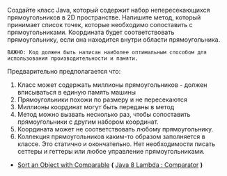 Создайте класс Java, который содержит набор непересекающихся прямоугольников в 2D пространстве. Напишите метод, который принимает список точек, которые необходимо сопоставить с прямоугольниками. Координата будет соответствовать прямоугольнику, если она находится внутри области прямоугольника.

`ВАЖНО: Код должен быть написан наиболее оптимальным способом для использования производительности и памяти.`

Предварительно предполагается что:
1. Класс может содержать миллионы прямоугольников - должен вписываться в единую память машины
2. Прямоугольники похожи по размеру и не пересекаются
3. Миллионы координат могут быть переданы в метод
4. Метод можно вызвать несколько раз, чтобы сопоставить прямоугольники с другим набором координат.
5. Координата может не соответствовать любому прямоугольнику.
6. Коллекция прямоугольников каким-то образом заполняется в классе. Это статично и окончательно. Нет необходимости писать сеттеры и геттеры или любое управление прямоугольниками.

* [Sort an Object with Comparable](https://www.mkyong.com/java/java-object-sorting-example-comparable-and-comparator/) **(** [Java 8 Lambda : Comparator](https://www.mkyong.com/java8/java-8-lambda-comparator-example) **)**



